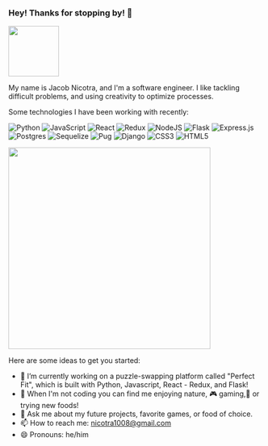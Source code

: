 ### Hey! Thanks for stopping by! 👋



<a  target="blank"><img align="center" src="https://media4.giphy.com/media/xUOxfg0ESyhKOv4Vva/200w.webp?cid=ecf05e47crgr9jikt6kl382zumz0h1xwnprg4y8vu30ixwcp&rid=200w.webp&ct=g" height="100" /></a>

My name is Jacob Nicotra, and I'm a software engineer. I like tackling difficult problems, and using creativity to optimize processes.

Some technologies I have been working with recently: 

![Python](https://img.shields.io/badge/python-3670A0?style=for-the-badge&logo=python&logoColor=ffdd54) ![JavaScript](https://img.shields.io/badge/javascript-%23323330.svg?style=for-the-badge&logo=javascript&logoColor=%23F7DF1E) ![React](https://img.shields.io/badge/react-%2320232a.svg?style=for-the-badge&logo=react&logoColor=%2361DAFB) ![Redux](https://img.shields.io/badge/redux-%23593d88.svg?style=for-the-badge&logo=redux&logoColor=white) ![NodeJS](https://img.shields.io/badge/node.js-6DA55F?style=for-the-badge&logo=node.js&logoColor=white) ![Flask](https://img.shields.io/badge/flask-%23000.svg?style=for-the-badge&logo=flask&logoColor=white) 	![Express.js](https://img.shields.io/badge/express.js-%23404d59.svg?style=for-the-badge&logo=express&logoColor=%2361DAFB) ![Postgres](https://img.shields.io/badge/postgres-%23316192.svg?style=for-the-badge&logo=postgresql&logoColor=white) ![Sequelize](https://img.shields.io/badge/Sequelize-52B0E7?style=for-the-badge&logo=Sequelize&logoColor=white) ![Pug](https://img.shields.io/badge/Pug-FFF?style=for-the-badge&logo=pug&logoColor=A86454) 	![Django](https://img.shields.io/badge/django-%23092E20.svg?style=for-the-badge&logo=django&logoColor=white) ![CSS3](https://img.shields.io/badge/css3-%231572B6.svg?style=for-the-badge&logo=css3&logoColor=white) ![HTML5](https://img.shields.io/badge/html5-%23E34F26.svg?style=for-the-badge&logo=html5&logoColor=white)

<img src="https://github-readme-stats.vercel.app/api?username=JacobNicotra&show_icons=true&theme=ADD_THEME_HERE" width="400">

Here are some ideas to get you started:

- 🔭 I’m currently working on a puzzle-swapping platform called "Perfect Fit", which is built with Python, Javascript, React - Redux, and Flask!
- 🥾 When I'm not coding you can find me enjoying nature, 🎮 gaming,🍴 or trying new foods!
- 💬 Ask me about my future projects, favorite games, or food of choice.
- 📫 How to reach me: nicotra1008@gmail.com
- 😄 Pronouns: he/him

